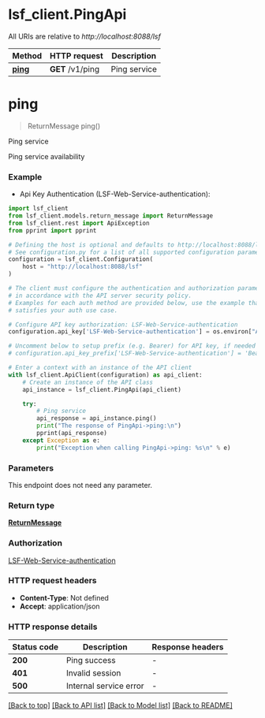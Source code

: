 # lsf_client.PingApi

All URIs are relative to *http://localhost:8088/lsf*

Method | HTTP request | Description
------------- | ------------- | -------------
[**ping**](PingApi.md#ping) | **GET** /v1/ping | Ping service


# **ping**
> ReturnMessage ping()

Ping service

Ping service availability

### Example

* Api Key Authentication (LSF-Web-Service-authentication):

```python
import lsf_client
from lsf_client.models.return_message import ReturnMessage
from lsf_client.rest import ApiException
from pprint import pprint

# Defining the host is optional and defaults to http://localhost:8088/lsf
# See configuration.py for a list of all supported configuration parameters.
configuration = lsf_client.Configuration(
    host = "http://localhost:8088/lsf"
)

# The client must configure the authentication and authorization parameters
# in accordance with the API server security policy.
# Examples for each auth method are provided below, use the example that
# satisfies your auth use case.

# Configure API key authorization: LSF-Web-Service-authentication
configuration.api_key['LSF-Web-Service-authentication'] = os.environ["API_KEY"]

# Uncomment below to setup prefix (e.g. Bearer) for API key, if needed
# configuration.api_key_prefix['LSF-Web-Service-authentication'] = 'Bearer'

# Enter a context with an instance of the API client
with lsf_client.ApiClient(configuration) as api_client:
    # Create an instance of the API class
    api_instance = lsf_client.PingApi(api_client)

    try:
        # Ping service
        api_response = api_instance.ping()
        print("The response of PingApi->ping:\n")
        pprint(api_response)
    except Exception as e:
        print("Exception when calling PingApi->ping: %s\n" % e)
```



### Parameters

This endpoint does not need any parameter.

### Return type

[**ReturnMessage**](ReturnMessage.md)

### Authorization

[LSF-Web-Service-authentication](../README.md#LSF-Web-Service-authentication)

### HTTP request headers

 - **Content-Type**: Not defined
 - **Accept**: application/json

### HTTP response details

| Status code | Description | Response headers |
|-------------|-------------|------------------|
**200** | Ping success |  -  |
**401** | Invalid session |  -  |
**500** | Internal service error |  -  |

[[Back to top]](#) [[Back to API list]](../README.md#documentation-for-api-endpoints) [[Back to Model list]](../README.md#documentation-for-models) [[Back to README]](../README.md)

